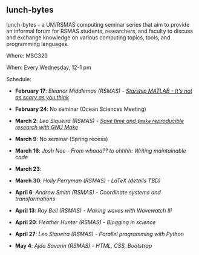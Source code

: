 ## lunch-bytes
lunch-bytes - a UM/RSMAS computing seminar series that aim to provide an informal
forum for RSMAS students, researchers, and faculty to discuss and exchange knowledge
on various computing topics, tools, and programming languages.

Where: MSC329

When: Every Wednesday, 12-1 pm

Schedule:

* **February 17**: *Eleanor Middlemas (RSMAS) - [Starship MATLAB - It's not as scary as you think](https://github.com/milancurcic/lunch-bytes/tree/master/Spring_2016/LB08)*

* **February 24**: No seminar (Ocean Sciences Meeting)

* **March 2**: *Leo Siqueira (RSMAS) - [Save time and `$make` reproducible research with GNU Make](https://github.com/milancurcic/lunch-bytes/tree/master/Spring_2016/LB09)*

* **March 9**: No seminar (Spring recess)

* **March 16**: *Josh Noe - From whaaa?? to ohhhh: Writing maintainable code*

* **March 23**:

* **March 30**: *Holly Perryman (RSMAS) - LaTeX (details TBD)*

* **April 6**: *Andrew Smith (RSMAS) - Coordinate systems and transformations*

* **April 13**: *Ray Bell (RSMAS) - Making waves with Wavewatch III*

* **April 20**: *Heather Hunter (RSMAS) - Blogging in science*

* **April 27**: *Leo Siqueira (RSMAS) - Parallel programming with Python*

* **May 4**: *Ajda Savarin (RSMAS) - HTML, CSS, Bootstrap*
